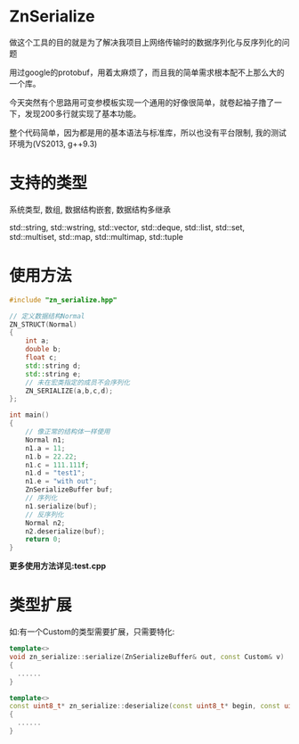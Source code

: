 # ZnSerialize

做这个工具的目的就是为了解决我项目上网络传输时的数据序列化与反序列化的问题

用过google的protobuf，用着太麻烦了，而且我的简单需求根本配不上那么大的一个库。

今天突然有个思路用可变参模板实现一个通用的好像很简单，就卷起袖子撸了一下，发现200多行就实现了基本功能。

整个代码简单，因为都是用的基本语法与标准库，所以也没有平台限制, 我的测试环境为(VS2013, g++9.3)

# 支持的类型

  系统类型, 数组, 数据结构嵌套, 数据结构多继承

  std::string, std::wstring, std::vector, std::deque, std::list, std::set, std::multiset, std::map, std::multimap, std::tuple

# 使用方法
```c++
#include "zn_serialize.hpp"

// 定义数据结构Normal
ZN_STRUCT(Normal)
{
    int a;
    double b;
    float c;
    std::string d;
    std::string e;
    // 未在宏类指定的成员不会序列化
    ZN_SERIALIZE(a,b,c,d);
};

int main()
{
    // 像正常的结构体一样使用
    Normal n1;
    n1.a = 11;
    n1.b = 22.22;
    n1.c = 111.111f;
    n1.d = "test1";
    n1.e = "with out";
    ZnSerializeBuffer buf;
    // 序列化
    n1.serialize(buf);
    // 反序列化
    Normal n2;
    n2.deserialize(buf);
    return 0;
}
```
   **更多使用方法详见:test.cpp** 

# 类型扩展

如:有一个Custom的类型需要扩展，只需要特化:

```c++
template<>
void zn_serialize::serialize(ZnSerializeBuffer& out, const Custom& v)
{
  ......
}

template<>
const uint8_t* zn_serialize::deserialize(const uint8_t* begin, const uint8_t* end, Custom& v)
{
  ......
}

```


